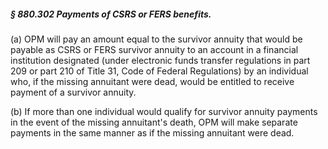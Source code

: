 ##### § 880.302 Payments of CSRS or FERS benefits. #####

(a) OPM will pay an amount equal to the survivor annuity that would be payable as CSRS or FERS survivor annuity to an account in a financial institution designated (under electronic funds transfer regulations in part 209 or part 210 of Title 31, Code of Federal Regulations) by an individual who, if the missing annuitant were dead, would be entitled to receive payment of a survivor annuity.

(b) If more than one individual would qualify for survivor annuity payments in the event of the missing annuitant's death, OPM will make separate payments in the same manner as if the missing annuitant were dead.